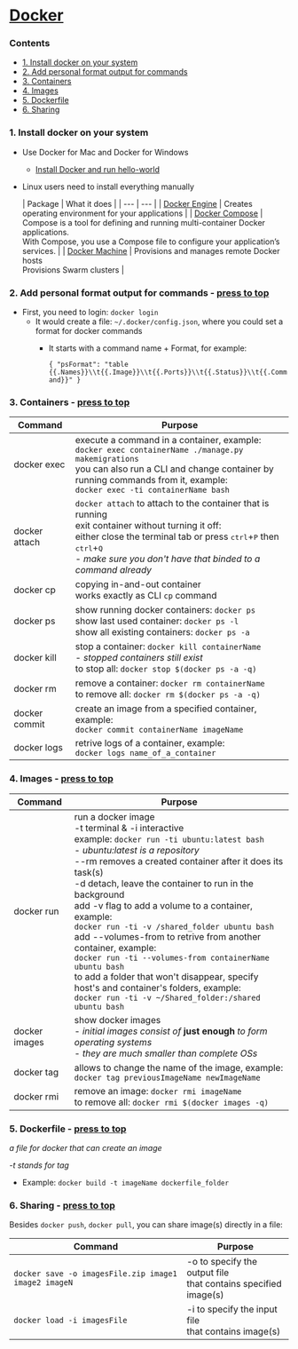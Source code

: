 # [Docker](https://www.docker.com/)
### Contents
  - [1. Install docker on your system](https://github.com/OlzhasAlexandrov/cheatsheets/blob/master/infrastructure/docker.md#1-install-docker-on-your-system)
  - [2. Add personal format output for commands](https://github.com/OlzhasAlexandrov/cheatsheets/blob/master/infrastructure/docker.md#2-add-personal-format-output-for-commands---press-to-top)
  - [3. Containers](https://github.com/OlzhasAlexandrov/cheatsheets/blob/master/infrastructure/docker.md#3-containers---press-to-top)
  - [4. Images](https://github.com/OlzhasAlexandrov/cheatsheets/blob/master/infrastructure/docker.md#4-images---press-to-top)
  - [5. Dockerfile](https://github.com/OlzhasAlexandrov/cheatsheets/blob/master/infrastructure/docker.md#5-dockerfile---press-to-top)
  - [6. Sharing](https://github.com/OlzhasAlexandrov/cheatsheets/blob/master/infrastructure/docker.md#6-sharing---press-to-top)

### 1. Install docker on your system
- Use Docker for Mac and Docker for Windows
  - [Install Docker and run hello-world](https://docs.docker.com/engine/getstarted/step_one/#step-1-get-docker)

- Linux users need to install everything manually

  | Package | What it does |
| --- | --- |
| [Docker Engine](https://docs.docker.com/engine/installation/) | Creates operating environment for your applications |
| [Docker Compose](https://docs.docker.com/compose/install/)    | Compose is a tool for defining and running multi-container Docker applications. <br> With Compose, you use a Compose file to configure your application’s services.  |
| [Docker Machine](https://docs.docker.com/machine/install-machine/) | Provisions and manages remote Docker hosts <br> Provisions Swarm clusters |

### 2. Add personal format output for commands - [press to top](#)
- First, you need to login: `docker login`
  - It would create a file: `~/.docker/config.json`, where you could set a format for docker commands
    - It starts with a command name + Format, for example:
    
      `{
  "psFormat": "table {{.Names}}\\t{{.Image}}\\t{{.Ports}}\\t{{.Status}}\\t{{.Command}}"
}`

### 3. Containers - [press to top](#)

|Command|Purpose|
|---------|---|
|docker exec| execute a command in a container, example:<br>`docker exec containerName ./manage.py makemigrations`<br>you can also run a CLI and change container by running commands from it, example:<br>`docker exec -ti containerName bash`|
|docker attach |`docker attach` to attach to the container that is running<br>exit container without turning it off:<br>either close the terminal tab or press <kbd>ctrl</kbd>+<kbd>P</kbd> then <kbd>ctrl</kbd>+<kbd>Q</kbd><br>- _make sure you don't have that binded to a command already_|
|docker cp| copying in-and-out container<br>works exactly as CLI `cp` command|
|docker ps |show running docker containers: `docker ps`<br>show last used container: `docker ps -l`<br>show all existing containers: `docker ps -a` |
|docker kill| stop a container: `docker kill containerName`<br>- _stopped containers still exist_<br>to stop all: `docker stop $(docker ps -a -q)`|
|docker rm| remove a container: `docker rm containerName`<br>to remove all: `docker rm $(docker ps -a -q)`|
|docker commit| create an image from a specified container, example:<br>`docker commit containerName imageName`|
|docker logs| retrive logs of a container, example:<br>`docker logs name_of_a_container`|

### 4. Images - [press to top](#)

|Command|Purpose|
|---------|---|
|docker run | run a docker image<br>-t terminal & -i interactive<br>example: `docker run -ti ubuntu:latest bash`<br>- *ubuntu:latest is a repository*<br>--rm removes a created container after it does its task(s)<br>-d detach, leave the container to run in the background<br>add -v flag to add a volume to a container, example:<br>`docker run -ti -v /shared_folder ubuntu bash`<br>add --volumes-from to retrive from another container, example:<br>`docker run -ti --volumes-from containerName ubuntu bash`<br>to add a folder that won't disappear, specify host's and container's folders, example:<br>`docker run -ti -v ~/Shared_folder:/shared ubuntu bash`|
|docker images| show docker images<br>- *initial images consist of* **just enough** *to form operating systems*<br>- *they are much smaller than complete OSs* |
|docker tag| allows to change the name of the image, example:<br> `docker tag previousImageName newImageName`|
|docker rmi| remove an image: `docker rmi imageName`<br>to remove all: `docker rmi $(docker images -q)`|

### 5. Dockerfile - [press to top](#)
*a file for docker that can create an image*

*-t stands for tag*

- Example:
    `docker build -t imageName dockerfile_folder`

### 6. Sharing - [press to top](#)
Besides `docker push`, `docker pull`, you can share image(s) directly in a file:

|Command|Purpose|
|---------|---|
|`docker save -o imagesFile.zip image1 image2 imageN`| -o to specify the output file<br>that contains specified image(s)|
|`docker load -i imagesFile`| -i to specify the input file<br> that contains image(s)|
